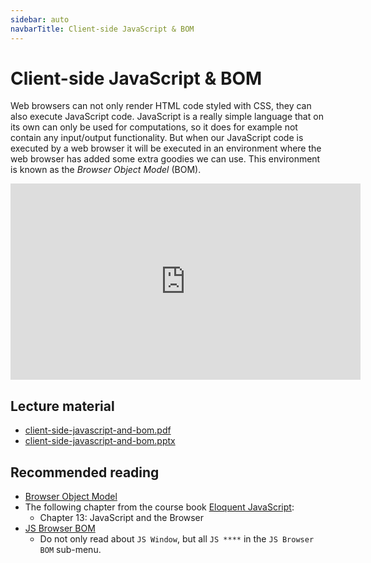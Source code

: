 ```yaml
---
sidebar: auto
navbarTitle: Client-side JavaScript & BOM
---
```


# Client-side JavaScript & BOM
Web browsers can not only render HTML code styled with CSS, they can also execute JavaScript code. JavaScript is a really simple language that on its own can only be used for computations, so it does for example not contain any input/output functionality. But when our JavaScript code is executed by a web browser it will be executed in an environment where the web browser has added some extra goodies we can use. This environment is known as the *Browser Object Model* (BOM).

<iframe width="560" height="314" src="https://www.youtube.com/embed/j1AsL46MkN0" frameborder="0" allow="accelerometer; autoplay; encrypted-media; gyroscope; picture-in-picture" allowfullscreen></iframe>

## Lecture material
* [client-side-javascript-and-bom.pdf](client-side-javascript-and-bom.pdf)
* [client-side-javascript-and-bom.pptx](client-side-javascript-and-bom.pptx)

## Recommended reading
* [Browser Object Model](https://en.wikipedia.org/wiki/Browser_Object_Model)
* The following chapter from the course book [Eloquent JavaScript](https://eloquentjavascript.net/):
    * Chapter 13: JavaScript and the Browser
* [JS Browser BOM](https://www.w3schools.com/js/js_window.asp)
    * Do not only read about `JS Window`, but all `JS ****` in the `JS Browser BOM` sub-menu. 
